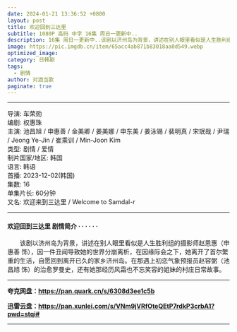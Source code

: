 ```yaml
---
date: 2024-01-21 13:36:52 +0800
layout: post
title: 欢迎回到三达里
subtitle: 1080P 高码 中字 16集 周日一更新中..
description: 16集 周日一更新中..该剧以济州岛为背景，讲述在别人眼里看似是人生胜利组的摄影师赵恩惠（申惠善 饰），因一件丑闻导致她的世界分崩离析，在因缘际会之下，她离开了首尔繁重的生活，自愿回到离开已久的家乡济州岛...
image: https://pic.imgdb.cn/item/65acc4ab871b83018aa0d549.webp
optimized_image: 
category: 日韩剧
tags:
  - 剧情
author: 对酒当歌
paginate: true
---
```

---

导演: 车荣勋  
编剧: 权惠珠  
主演: 池昌旭 / 申惠善 / 金美卿 / 姜美娜 / 申东美 / 姜泳锡 / 裴明真 / 宋珉哉 / 尹瑞 / Jeong Ye-Jin / 崔乘训 / Min-Joon Kim  
类型: 剧情 / 爱情  
制片国家/地区: 韩国  
语言: 韩语  
首播: 2023-12-02(韩国)  
集数: 16  
单集片长: 60分钟  
又名: 欢迎来到三达里 / Welcome to Samdal-r  

---

#### 欢迎回到三达里 剧情简介 · · · · · ·

　　该剧以济州岛为背景，讲述在别人眼里看似是人生胜利组的摄影师赵恩惠（申惠善 饰），因一件丑闻导致她的世界分崩离析，在因缘际会之下，她离开了首尔繁重的生活，自愿回到离开已久的家乡济州岛。在那遇上初恋气象预报员赵容弼（池昌旭 饰）的治愈罗曼史，还有她那经历风霜也不忘笑容的姐妹的村庄日常故事。

---

**夸克网盘：<https://pan.quark.cn/s/6308d3ee1c5b>**

**迅雷云盘：<https://pan.xunlei.com/s/VNm9jVRfOteQEtP7rdkP3crbA1?pwd=stqi#>**

---
